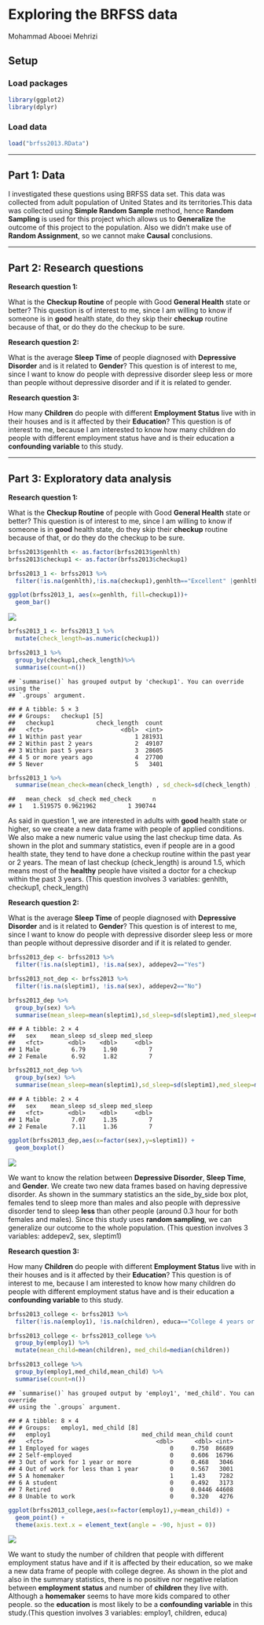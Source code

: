 Exploring the BRFSS data
================
Mohammad Abooei Mehrizi

## Setup

### Load packages

``` r
library(ggplot2)
library(dplyr)
```

### Load data

``` r
load("brfss2013.RData")
```

------------------------------------------------------------------------

## Part 1: Data

I investigated these questions using BRFSS data set. This data was
collected from adult population of United States and its
territories.This data was collected using **Simple Random Sample**
method, hence **Random Sampling** is used for this project which allows
us to **Generalize** the outcome of this project to the population. Also
we didn’t make use of **Random Assignment**, so we cannot make
**Causal** conclusions.

------------------------------------------------------------------------

## Part 2: Research questions

**Research question 1:**

What is the **Checkup Routine** of people with Good **General Health**
state or better? This question is of interest to me, since I am willing
to know if someone is in **good** health state, do they skip their
**checkup** routine because of that, or do they do the checkup to be
sure.

**Research question 2:**

What is the average **Sleep Time** of people diagnosed with **Depressive
Disorder** and is it related to **Gender**? This question is of interest
to me, since I want to know do people with depressive disorder sleep
less or more than people without depressive disorder and if it is
related to gender.

**Research question 3:**

How many **Children** do people with different **Employment Status**
live with in their houses and is it affected by their **Education**?
This question is of interest to me, because I am interested to know how
many children do people with different employment status have and is
their education a **confounding variable** to this study.

------------------------------------------------------------------------

## Part 3: Exploratory data analysis

**Research question 1:**

What is the **Checkup Routine** of people with Good **General Health**
state or better? This question is of interest to me, since I am willing
to know if someone is in **good** health state, do they skip their
**checkup** routine because of that, or do they do the checkup to be
sure.

``` r
brfss2013$genhlth <- as.factor(brfss2013$genhlth)
brfss2013$checkup1 <- as.factor(brfss2013$checkup1)

brfss2013_1 <- brfss2013 %>%
  filter(!is.na(genhlth),!is.na(checkup1),genhlth=="Excellent" |genhlth=="Very good" |genhlth=="Good") 

ggplot(brfss2013_1, aes(x=genhlth, fill=checkup1))+
  geom_bar()
```

![](BRFSS_files/figure-gfm/unnamed-chunk-1-1.png)<!-- -->

``` r
brfss2013_1 <- brfss2013_1 %>%
  mutate(check_length=as.numeric(checkup1))

brfss2013_1 %>% 
  group_by(checkup1,check_length)%>%
  summarise(count=n())
```

    ## `summarise()` has grouped output by 'checkup1'. You can override using the
    ## `.groups` argument.

    ## # A tibble: 5 × 3
    ## # Groups:   checkup1 [5]
    ##   checkup1            check_length  count
    ##   <fct>                      <dbl>  <int>
    ## 1 Within past year               1 281931
    ## 2 Within past 2 years            2  49107
    ## 3 Within past 5 years            3  28605
    ## 4 5 or more years ago            4  27700
    ## 5 Never                          5   3401

``` r
brfss2013_1 %>%
  summarise(mean_check=mean(check_length) , sd_check=sd(check_length) , med_check=median(check_length) , n=n())
```

    ##   mean_check  sd_check med_check      n
    ## 1   1.519575 0.9621962         1 390744

As said in question 1, we are interested in adults with **good** health
state or higher, so we create a new data frame with people of applied
conditions. We also make a new numeric value using the last checkup time
data. As shown in the plot and summary statistics, even if people are in
a good health state, they tend to have done a checkup routine within the
past year or 2 years. The mean of last checkup (check_length) is around
1.5, which means most of the **healthy** people have visited a doctor
for a checkup within the past 3 years. (This question involves 3
variables: genhlth, checkup1, check_length)

**Research question 2:**

What is the average **Sleep Time** of people diagnosed with **Depressive
Disorder** and is it related to **Gender**? This question is of interest
to me, since I want to know do people with depressive disorder sleep
less or more than people without depressive disorder and if it is
related to gender.

``` r
brfss2013_dep <- brfss2013 %>%
  filter(!is.na(sleptim1), !is.na(sex), addepev2=="Yes")

brfss2013_not_dep <- brfss2013 %>%
  filter(!is.na(sleptim1), !is.na(sex), addepev2=="No")

brfss2013_dep %>%
  group_by(sex) %>%
  summarise(mean_sleep=mean(sleptim1),sd_sleep=sd(sleptim1),med_sleep=median(sleptim1)) 
```

    ## # A tibble: 2 × 4
    ##   sex    mean_sleep sd_sleep med_sleep
    ##   <fct>       <dbl>    <dbl>     <dbl>
    ## 1 Male         6.79     1.90         7
    ## 2 Female       6.92     1.82         7

``` r
brfss2013_not_dep %>%
  group_by(sex) %>%
  summarise(mean_sleep=mean(sleptim1),sd_sleep=sd(sleptim1),med_sleep=median(sleptim1))
```

    ## # A tibble: 2 × 4
    ##   sex    mean_sleep sd_sleep med_sleep
    ##   <fct>       <dbl>    <dbl>     <dbl>
    ## 1 Male         7.07     1.35         7
    ## 2 Female       7.11     1.36         7

``` r
ggplot(brfss2013_dep,aes(x=factor(sex),y=sleptim1)) + 
  geom_boxplot()
```

![](BRFSS_files/figure-gfm/unnamed-chunk-2-1.png)<!-- -->

We want to know the relation between **Depressive Disorder**, **Sleep
Time**, and **Gender**. We create two new data frames based on having
depressive disorder. As shown in the summary statistics an the
side_by_side box plot, females tend to sleep more than males and also
people with depressive disorder tend to sleep **less** than other people
(around 0.3 hour for both females and males). Since this study uses
**random sampling**, we can generalize our outcome to the whole
population. (This question involves 3 variables: addepev2, sex,
sleptim1)

**Research question 3:**

How many **Children** do people with different **Employment Status**
live with in their houses and is it affected by their **Education**?
This question is of interest to me, because I am interested to know how
many children do people with different employment status have and is
their education a **confounding variable** to this study.

``` r
brfss2013_college <- brfss2013 %>%
  filter(!is.na(employ1), !is.na(children), educa=="College 4 years or more (College graduate)")

brfss2013_college <- brfss2013_college %>%
  group_by(employ1) %>%
  mutate(mean_child=mean(children), med_child=median(children))

brfss2013_college %>%
  group_by(employ1,med_child,mean_child) %>%
  summarise(count=n())
```

    ## `summarise()` has grouped output by 'employ1', 'med_child'. You can override
    ## using the `.groups` argument.

    ## # A tibble: 8 × 4
    ## # Groups:   employ1, med_child [8]
    ##   employ1                          med_child mean_child count
    ##   <fct>                                <dbl>      <dbl> <int>
    ## 1 Employed for wages                       0     0.750  86689
    ## 2 Self-employed                            0     0.606  16796
    ## 3 Out of work for 1 year or more           0     0.468   3046
    ## 4 Out of work for less than 1 year         0     0.567   3001
    ## 5 A homemaker                              1     1.43    7282
    ## 6 A student                                0     0.492   3173
    ## 7 Retired                                  0     0.0446 44608
    ## 8 Unable to work                           0     0.320   4276

``` r
ggplot(brfss2013_college,aes(x=factor(employ1),y=mean_child)) +
  geom_point() +
  theme(axis.text.x = element_text(angle = -90, hjust = 0))
```

![](BRFSS_files/figure-gfm/unnamed-chunk-3-1.png)<!-- -->

We want to study the number of children that people with different
employment status have and if it is affected by their education, so we
make a new data frame of people with college degree. As shown in the
plot and also in the summary statistics, there is no positive nor
negative relation between **employment status** and number of
**children** they live with. Although a **homemaker** seems to have more
kids compared to other people. so the **education** is most likely to be
a **confounding variable** in this study.(This question involves 3
variables: employ1, children, educa)
